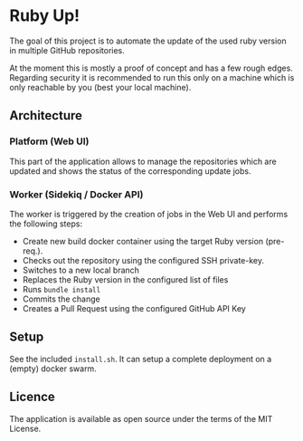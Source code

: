 # Ruby Up!

The goal of this project is to automate the update of the used ruby version in multiple GitHub repositories.

At the moment this is mostly a proof of concept and has a few rough edges.<br>
Regarding security it is recommended to run this only on a machine which is only reachable by you (best your local machine).

## Architecture

### Platform (Web UI)

This part of the application allows to manage the repositories which are updated and shows the status of the corresponding update jobs.

### Worker (Sidekiq / Docker API)

The worker is triggered by the creation of jobs in the Web UI and performs the following steps:

* Create new build docker container using the target Ruby version (pre-req.).
* Checks out the repository using the configured SSH private-key.
* Switches to a new local branch
* Replaces the Ruby version in the configured list of files
* Runs `bundle install`
* Commits the change
* Creates a Pull Request using the configured GitHub API Key


## Setup

See the included `install.sh`. It can setup a complete deployment on a (empty) docker swarm.

## Licence

The application is available as open source under the terms of the MIT License.
